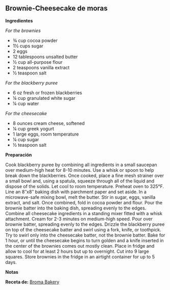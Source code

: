 ## Brownie-Cheesecake de moras

**Ingredientes**

*For the brownies*

- ¾ cup cocoa powder
- 1½ cups sugar
- 2 eggs
- 12 tablespoons unsalted butter
- ½ cup all-purpose flour
- 2 teaspoons vanilla extract
- ½ teaspoon salt

*For the blackberry puree*

- 6 oz fresh or frozen blackberries
- ¼ cup granulated white sugar
- ¼ cup water

*For the cheesecake*

- 8 ounces cream cheese, softened
- ¼ cup greek yogurt
- 1 large eggs, room temperature
- ¼ cup sugar
- ½ teaspoon salt

**Preparación**

Cook blackberry puree by combining all ingredients in a small saucepan over medium-high heat for 8-10 minutes. Use a whisk or spoon to help break down the blackberries. Once cooked, place a fine mesh strainer over a small bowl and, using a spatula, squeeze through all of the liquid and dispose of the solids. Let cool to room temperature.
Preheat oven to 325°F. Line an 8″x8″ baking dish with parchment paper and set aside. In a microwave-safe mixing bowl, melt the butter. Stir in sugar, eggs, vanilla extract, and salt. Once combined, fold in cocoa powder and flour. Pour the brownie batter into the baking dish, spreading evenly to the edges.
Combine all cheesecake ingredients in a standing mixer fitted with a whisk attachment. Cream for 2-3 minutes on medium-high speed. Pour over brownie batter, spreading evenly to the edges. Drizzle the blackberry puree on top of the cheesecake batter and swirl using a fork, knife, or toothpick. Try to swirl only into the cheesecake batter, not the brownie batter.
Bake for 1 hour, or until the cheesecake begins to turn golden and a knife inserted in the center of the brownies comes out mostly clean. Place in fridge and allow to cool for at least 2 hours but up to overnight. Cut into 9 large squares. Store brownies in the fridge in an airtight container for up to 5 days.

**Notas**



**Receta de:** [Broma Bakery](http://bromabakery.com/2015/02/blackberry-cheesecake-brownies-recipe.html)